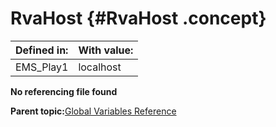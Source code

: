 # RvaHost {#RvaHost .concept}

|Defined in:|With value:|
|-----------|-----------|
|EMS\_Play1|localhost|

**No referencing file found**

**Parent topic:**[Global Variables Reference](../../../crossref/globVars/globVarsRef/GV_globVarsRef.md)

